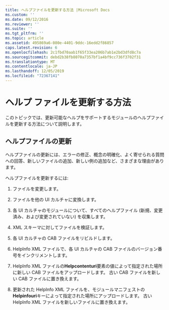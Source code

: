 ```yaml
---
title: ヘルプファイルを更新する方法 |Microsoft Docs
ms.custom: ''
ms.date: 09/12/2016
ms.reviewer: ''
ms.suite: ''
ms.tgt_pltfrm: ''
ms.topic: article
ms.assetid: 495869a6-080e-4401-9ddc-16edd2f86857
caps.latest.revision: 6
ms.openlocfilehash: 2c1fbd70aab1f65f33ea206b7ab1e2bd3dfd8c7a
ms.sourcegitcommit: debd2b38fb8070a7357bf1a4bf9cc736f3702f31
ms.translationtype: MT
ms.contentlocale: ja-JP
ms.lasthandoff: 12/05/2019
ms.locfileid: "72367141"
---
```

# <a name="how-to-update-help-files"></a>ヘルプ ファイルを更新する方法

このトピックでは、更新可能なヘルプをサポートするモジュールのヘルプファイルを更新する方法について説明します。

## <a name="updating-help-files"></a>ヘルプファイルの更新

ヘルプファイルの更新には、エラーの修正、概念の明確化、よく寄せられる質問への回答、新しいファイルの追加、新しい例の追加など、さまざまな理由があります。

ヘルプファイルを更新するには:

1. ファイルを変更します。

2. ファイルを他の UI カルチャに変換します。

3. 各 UI カルチャのモジュールについて、すべてのヘルプファイル (新規、変更済み、および変更されていない) を収集します。

4. XML スキーマに対してファイルを検証します。

5. 各 UI カルチャの CAB ファイルをリビルドします。

6. HelpInfo XML ファイルで、各 UI カルチャの CAB ファイルのバージョン番号をインクリメントします。

7. HelpInfo XML ファイルの**Helpcontenturi**要素の値によって指定された場所に新しい CAB ファイルをアップロードします。 古い CAB ファイルを新しい CAB ファイルに置き換えます。

8. 更新された HelpInfo XML ファイルを、モジュールマニフェストの**Helpinfouri**キーによって指定された場所にアップロードします。 古い HelpInfo XML ファイルを新しいファイルに置き換えます。